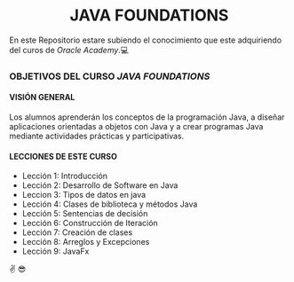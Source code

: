 <center> <h1>JAVA FOUNDATIONS</h1> </center>

En este Repositorio estare subiendo el conocimiento que este adquiriendo del curos de *Oracle Academy*.:computer:
### OBJETIVOS DEL CURSO *JAVA FOUNDATIONS*
#### VISIÓN GENERAL 
Los alumnos aprenderán los conceptos de la programación Java, a diseñar aplicaciones orientadas a objetos con Java y a crear programas Java mediante actividades prácticas y participativas.

#### LECCIONES DE ESTE CURSO

* Lección 1: Introducción
* Lección 2: Desarrollo de Software en Java
* Leccion 3: Tipos de datos en java
* Lección 4: Clases de biblioteca y métodos Java
* Lección 5: Sentencias de decisión
* Lección 6: Construcción de Iteración
* Lección 7: Creación de clases
* Lección 8: Arreglos y Excepciones
* Lección 9: JavaFx

:v: :sunglasses:
